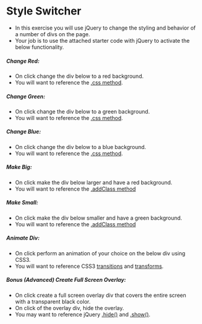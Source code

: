 # Style Switcher

- In this exercise you will use jQuery to change the styling and behavior of a number of divs on the page.
- Your job is to use the attached starter code with jQuery to activate the below functionality.

##### Change Red:
- On click change the div below to a red background.
- You will want to reference the [.css method](http://api.jquery.com/css/).

##### Change Green:
- On click change the div below to a green background.
- You will want to reference the [.css method](http://api.jquery.com/css/).

##### Change Blue:
- On click change the div below to a blue background.
- You will want to reference the [.css method](http://api.jquery.com/css/).

##### Make Big:
- On click make the div below larger and have a red background.
- You will want to reference the [.addClass method](https://api.jquery.com/addclass/)

##### Make Small:
- On click make the div below smaller and have a green background.
- You will want to reference the [.addClass method](https://api.jquery.com/addclass/)

##### Animate Div:
- On click perform an animation of your choice on the below div using CSS3.
- You will want to reference CSS3 [transitions](https://developer.mozilla.org/en-US/docs/Web/CSS/CSS_Transitions/Using_CSS_transitions) and [transforms](https://developer.mozilla.org/en-US/docs/Web/CSS/CSS_Transforms/Using_CSS_transforms).

##### Bonus (Advanced) Create Full Screen Overlay:
- On click create a full screen overlay div that covers the entire screen with a transparent black color.
- On click of the overlay div, hide the overlay.
- You may want to reference jQuery [.hide()](http://api.jquery.com/hide/) and [.show()](http://api.jquery.com/show/).